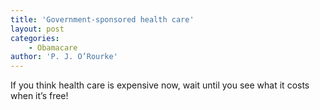 ```yaml
---
title: 'Government-sponsored health care'
layout: post
categories:
    - Obamacare
author: 'P. J. O’Rourke'
---
```


If you think health care is expensive now, wait until you see what it costs when it’s free!